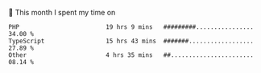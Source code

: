 📅 This month I spent my time on

<!--START_SECTION:waka-->

```text
PHP                        19 hrs 9 mins   #########................   34.00 %
TypeScript                 15 hrs 43 mins  #######..................   27.89 %
Other                      4 hrs 35 mins   ##.......................   08.14 %
```

<!--END_SECTION:waka-->
